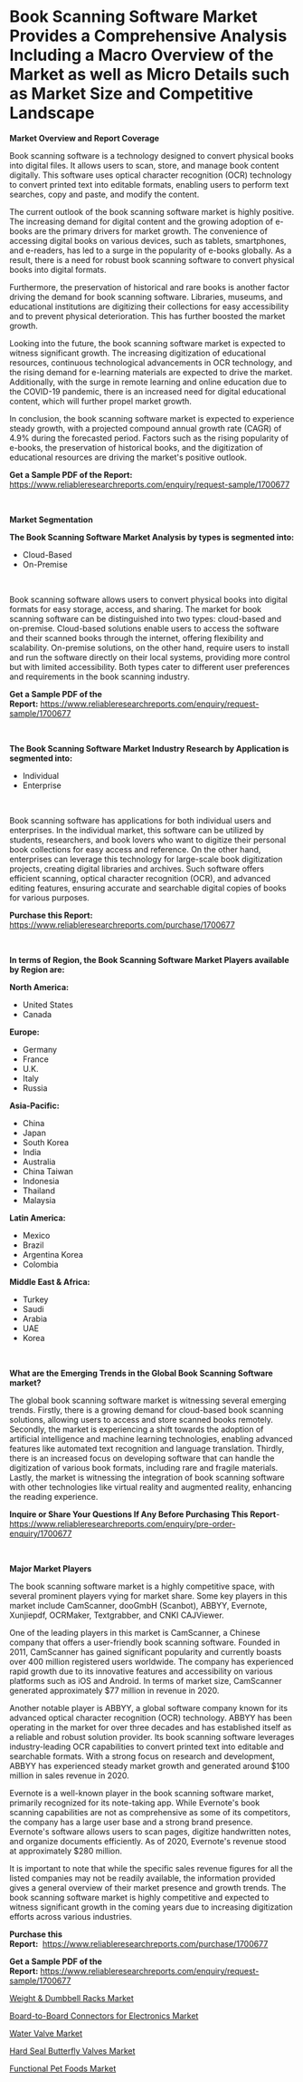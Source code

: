 <p><h1>Book Scanning Software Market Provides a Comprehensive Analysis Including a Macro Overview of the Market as well as Micro Details such as Market Size and Competitive Landscape</h1></p><p><strong>Market Overview and Report Coverage</strong></p>
<p><p>Book scanning software is a technology designed to convert physical books into digital files. It allows users to scan, store, and manage book content digitally. This software uses optical character recognition (OCR) technology to convert printed text into editable formats, enabling users to perform text searches, copy and paste, and modify the content.</p><p>The current outlook of the book scanning software market is highly positive. The increasing demand for digital content and the growing adoption of e-books are the primary drivers for market growth. The convenience of accessing digital books on various devices, such as tablets, smartphones, and e-readers, has led to a surge in the popularity of e-books globally. As a result, there is a need for robust book scanning software to convert physical books into digital formats.</p><p>Furthermore, the preservation of historical and rare books is another factor driving the demand for book scanning software. Libraries, museums, and educational institutions are digitizing their collections for easy accessibility and to prevent physical deterioration. This has further boosted the market growth.</p><p>Looking into the future, the book scanning software market is expected to witness significant growth. The increasing digitization of educational resources, continuous technological advancements in OCR technology, and the rising demand for e-learning materials are expected to drive the market. Additionally, with the surge in remote learning and online education due to the COVID-19 pandemic, there is an increased need for digital educational content, which will further propel market growth.</p><p>In conclusion, the book scanning software market is expected to experience steady growth, with a projected compound annual growth rate (CAGR) of 4.9% during the forecasted period. Factors such as the rising popularity of e-books, the preservation of historical books, and the digitization of educational resources are driving the market's positive outlook.</p></p>
<p><strong>Get a Sample PDF of the Report:</strong> <a href="https://www.reliableresearchreports.com/enquiry/request-sample/1700677">https://www.reliableresearchreports.com/enquiry/request-sample/1700677</a></p>
<p>&nbsp;</p>
<p><strong>Market Segmentation</strong></p>
<p><strong>The Book Scanning Software Market Analysis by types is segmented into:</strong></p>
<p><ul><li>Cloud-Based</li><li>On-Premise</li></ul></p>
<p>&nbsp;</p>
<p><p>Book scanning software allows users to convert physical books into digital formats for easy storage, access, and sharing. The market for book scanning software can be distinguished into two types: cloud-based and on-premise. Cloud-based solutions enable users to access the software and their scanned books through the internet, offering flexibility and scalability. On-premise solutions, on the other hand, require users to install and run the software directly on their local systems, providing more control but with limited accessibility. Both types cater to different user preferences and requirements in the book scanning industry.</p></p>
<p><strong>Get a Sample PDF of the Report:</strong>&nbsp;<a href="https://www.reliableresearchreports.com/enquiry/request-sample/1700677">https://www.reliableresearchreports.com/enquiry/request-sample/1700677</a></p>
<p>&nbsp;</p>
<p><strong>The Book Scanning Software Market Industry Research by Application is segmented into:</strong></p>
<p><ul><li>Individual</li><li>Enterprise</li></ul></p>
<p>&nbsp;</p>
<p><p>Book scanning software has applications for both individual users and enterprises. In the individual market, this software can be utilized by students, researchers, and book lovers who want to digitize their personal book collections for easy access and reference. On the other hand, enterprises can leverage this technology for large-scale book digitization projects, creating digital libraries and archives. Such software offers efficient scanning, optical character recognition (OCR), and advanced editing features, ensuring accurate and searchable digital copies of books for various purposes.</p></p>
<p><strong>Purchase this Report:</strong>&nbsp; <a href="https://www.reliableresearchreports.com/purchase/1700677">https://www.reliableresearchreports.com/purchase/1700677</a></p>
<p>&nbsp;</p>
<p><strong>In terms of Region, the Book Scanning Software Market Players available by Region are:</strong></p>
<p>
    <p> <strong> North America: </strong>
        <ul>
            <li>United States</li>
            <li>Canada</li>
        </ul>
        </p> 
    <p> <strong> Europe: </strong>
        <ul>
            <li>Germany</li>
            <li>France</li>
            <li>U.K.</li>
            <li>Italy</li>
            <li>Russia</li>
        </ul>
        </p> 
    <p> <strong> Asia-Pacific: </strong>
        <ul>
            <li>China</li>
            <li>Japan</li>
            <li>South Korea</li>
            <li>India</li>
            <li>Australia</li>
            <li>China Taiwan</li>
            <li>Indonesia</li>
            <li>Thailand</li>
            <li>Malaysia</li>
        </ul>
        </p> 
    <p> <strong> Latin America: </strong>
        <ul>
            <li>Mexico</li>
            <li>Brazil</li>
            <li>Argentina Korea</li>
            <li>Colombia</li>
        </ul>
        </p> 
    <p> <strong> Middle East & Africa: </strong>
        <ul>
            <li>Turkey</li>
            <li>Saudi</li>
            <li>Arabia</li>
            <li>UAE</li>
            <li>Korea</li>
        </ul>
    </p>
    </p>
<p>&nbsp;</p>
<p><strong>What are the Emerging Trends in the Global Book Scanning Software market?</strong></p>
<p><p>The global book scanning software market is witnessing several emerging trends. Firstly, there is a growing demand for cloud-based book scanning solutions, allowing users to access and store scanned books remotely. Secondly, the market is experiencing a shift towards the adoption of artificial intelligence and machine learning technologies, enabling advanced features like automated text recognition and language translation. Thirdly, there is an increased focus on developing software that can handle the digitization of various book formats, including rare and fragile materials. Lastly, the market is witnessing the integration of book scanning software with other technologies like virtual reality and augmented reality, enhancing the reading experience.</p></p>
<p><strong>Inquire or Share Your Questions If Any Before Purchasing This Report</strong>- <a href="https://www.reliableresearchreports.com/enquiry/pre-order-enquiry/1700677">https://www.reliableresearchreports.com/enquiry/pre-order-enquiry/1700677</a></p>
<p>&nbsp;</p>
<p><strong>Major Market Players</strong></p>
<p><p>The book scanning software market is a highly competitive space, with several prominent players vying for market share. Some key players in this market include CamScanner, dooGmbH (Scanbot), ABBYY, Evernote, Xunjiepdf, OCRMaker, Textgrabber, and CNKI CAJViewer.</p><p>One of the leading players in this market is CamScanner, a Chinese company that offers a user-friendly book scanning software. Founded in 2011, CamScanner has gained significant popularity and currently boasts over 400 million registered users worldwide. The company has experienced rapid growth due to its innovative features and accessibility on various platforms such as iOS and Android. In terms of market size, CamScanner generated approximately $77 million in revenue in 2020.</p><p>Another notable player is ABBYY, a global software company known for its advanced optical character recognition (OCR) technology. ABBYY has been operating in the market for over three decades and has established itself as a reliable and robust solution provider. Its book scanning software leverages industry-leading OCR capabilities to convert printed text into editable and searchable formats. With a strong focus on research and development, ABBYY has experienced steady market growth and generated around $100 million in sales revenue in 2020.</p><p>Evernote is a well-known player in the book scanning software market, primarily recognized for its note-taking app. While Evernote's book scanning capabilities are not as comprehensive as some of its competitors, the company has a large user base and a strong brand presence. Evernote's software allows users to scan pages, digitize handwritten notes, and organize documents efficiently. As of 2020, Evernote's revenue stood at approximately $280 million.</p><p>It is important to note that while the specific sales revenue figures for all the listed companies may not be readily available, the information provided gives a general overview of their market presence and growth trends. The book scanning software market is highly competitive and expected to witness significant growth in the coming years due to increasing digitization efforts across various industries.</p></p>
<p><strong>Purchase this Report:</strong>&nbsp;&nbsp;<a href="https://www.reliableresearchreports.com/purchase/1700677">https://www.reliableresearchreports.com/purchase/1700677</a></p>
<p></p>
<p><strong>Get a Sample PDF of the Report:</strong>&nbsp;<a href="https://www.reliableresearchreports.com/enquiry/request-sample/1700677">https://www.reliableresearchreports.com/enquiry/request-sample/1700677</a></p>
<p><p><a href="https://medium.com/@barbarafranklin1904/weight-dumbbell-racks-market-analysis-its-cagr-market-segmentation-and-global-industry-overview-88622b9d3be7">Weight & Dumbbell Racks Market</a></p><p><a href="https://www.linkedin.com/pulse/board-to-board-connectors-electronics-market-research-report-wz1vf/">Board-to-Board Connectors for Electronics Market</a></p><p><a href="https://github.com/kipkeeva/Market-Research-Report-List-1/blob/main/water-valve-market.md">Water Valve Market</a></p><p><a href="https://github.com/kuntayevaz/Market-Research-Report-List-1/blob/main/hard-seal-butterfly-valves-market.md">Hard Seal Butterfly Valves Market</a></p><p><a href="https://www.linkedin.com/pulse/functional-pet-foods-market-size-share-amp-trends-analysis-report-oe6of/">Functional Pet Foods Market</a></p></p>